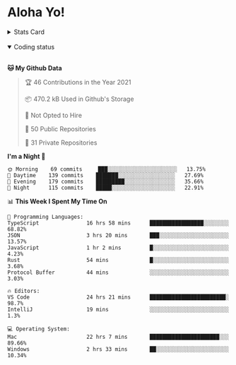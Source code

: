 # Aloha Yo!

<details>
<summary>Stats Card</summary>
 
[![Anurag's github stats](https://github-readme-stats.vercel.app/api?username=GarfieldZHU&show_icons=true&theme=tokyonight)](https://github.com/anuraghazra/github-readme-stats)
 
</details>

<br/>

<details open>

<summary>Coding status</summary>

<br/>

<!--START_SECTION:waka-->
**🐱 My Github Data** 

> 🏆 46 Contributions in the Year 2021
 > 
> 📦 470.2 kB Used in Github's Storage 
 > 
> 🚫 Not Opted to Hire
 > 
> 📜 50 Public Repositories 
 > 
> 🔑 31 Private Repositories  
 > 
**I'm a Night 🦉** 

```text
🌞 Morning    69 commits     ███░░░░░░░░░░░░░░░░░░░░░░   13.75% 
🌆 Daytime    139 commits    ███████░░░░░░░░░░░░░░░░░░   27.69% 
🌃 Evening    179 commits    █████████░░░░░░░░░░░░░░░░   35.66% 
🌙 Night      115 commits    █████░░░░░░░░░░░░░░░░░░░░   22.91%

```


📊 **This Week I Spent My Time On** 

```text
💬 Programming Languages: 
TypeScript               16 hrs 58 mins      █████████████████░░░░░░░░   68.82% 
JSON                     3 hrs 20 mins       ███░░░░░░░░░░░░░░░░░░░░░░   13.57% 
JavaScript               1 hr 2 mins         █░░░░░░░░░░░░░░░░░░░░░░░░   4.23% 
Rust                     54 mins             █░░░░░░░░░░░░░░░░░░░░░░░░   3.68% 
Protocol Buffer          44 mins             ░░░░░░░░░░░░░░░░░░░░░░░░░   3.03%

🔥 Editors: 
VS Code                  24 hrs 21 mins      ████████████████████████░   98.7% 
IntelliJ                 19 mins             ░░░░░░░░░░░░░░░░░░░░░░░░░   1.3%

💻 Operating System: 
Mac                      22 hrs 7 mins       ██████████████████████░░░   89.66% 
Windows                  2 hrs 33 mins       ██░░░░░░░░░░░░░░░░░░░░░░░   10.34%

```


<!--END_SECTION:waka-->

</details>
